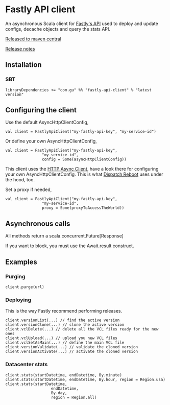 Fastly API client
=================

An asynchronous Scala client for [Fastly's API](http://docs.fastly.com/api) used to deploy and update configs, decache objects and query the stats API.

[Released to maven central](http://search.maven.org/#browse|948553587)

[Release notes](https://github.com/guardian/fastly-api-client/releases)

## Installation

### SBT

    libraryDependencies += "com.gu" %% "fastly-api-client" % "latest version"

## Configuring the client

Use the default AsyncHttpClientConfig,

    val client = FastlyApiClient("my-fastly-api-key", "my-service-id")

Or define your own AsyncHttpClientConfig,

    val client = FastlyApiClient("my-fastly-api-key",
                    "my-service-id",
                    config = Some(asyncHttpClientConfig))

This client uses the [HTTP Async Client](https://github.com/AsyncHttpClient/async-http-client), have a look there for configuring your own AsyncHttpClientConfig. This is what [Dispatch Reboot](https://github.com/dispatch/reboot) uses under the hood, too.

Set a proxy if needed,

    val client = FastlyApiClient("my-fastly-api-key",
                    "my-service-id",
                    proxy = Some(proxyToAccessTheWorld))


## Asynchronous calls

All methods return a scala.concurrent.Future[Response]

If you want to block, you must use the Await.result construct.

## Examples

### Purging

    client.purge(url)


### Deploying

This is the way Fastly recommend performing releases.

    client.versionList(...) // find the active version
    client.versionClone(...) // clone the active version
    client.vclDelete(...) // delete all the VCL files ready for the new ones
    client.vclUpload(...) // upload you new VCL files
    client.vclSetAsMain(...) // define the main VCL file
    client.versionValidate(...) // validate the cloned version
    client.versionActivate(...) // activate the cloned version


### Datacenter stats

    client.stats(startDatetime, endDatetime, By.minute)
    client.stats(startDatetime, endDatetime, By.hour, region = Region.usa)
    client.stats(startDatetime,
                        endDatetime,
                        By.day,
                        region = Region.all)
